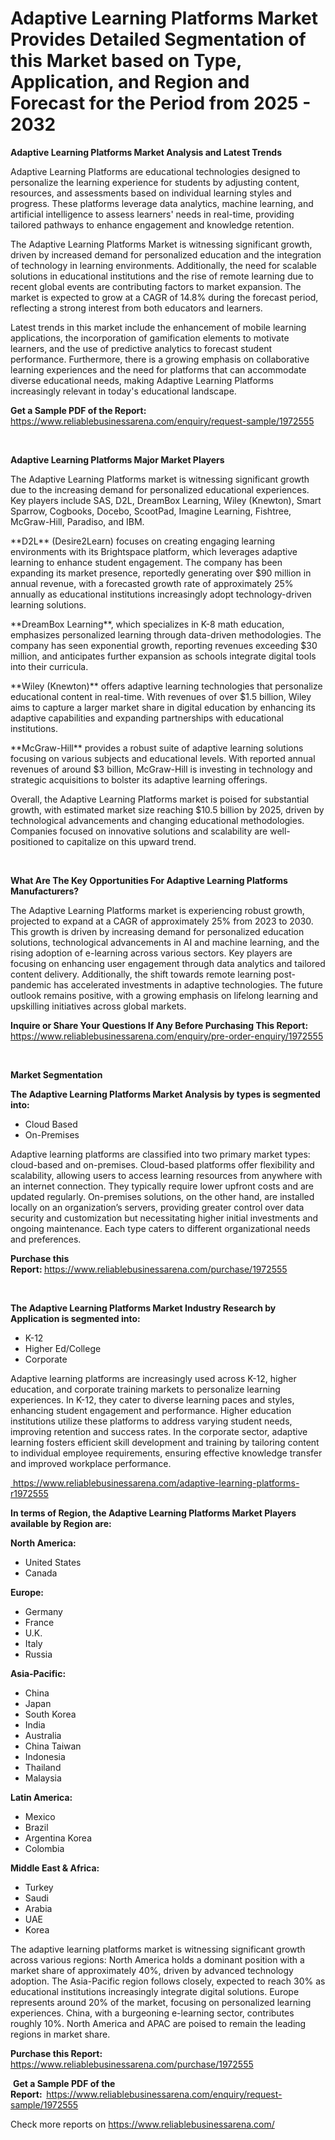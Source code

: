<p><h1>Adaptive Learning Platforms Market Provides Detailed Segmentation of this Market based on Type, Application, and Region and Forecast for the Period from 2025 - 2032</h1></p><p><strong>Adaptive Learning Platforms Market Analysis and Latest Trends</strong></p>
<p><p>Adaptive Learning Platforms are educational technologies designed to personalize the learning experience for students by adjusting content, resources, and assessments based on individual learning styles and progress. These platforms leverage data analytics, machine learning, and artificial intelligence to assess learners' needs in real-time, providing tailored pathways to enhance engagement and knowledge retention.</p><p>The Adaptive Learning Platforms Market is witnessing significant growth, driven by increased demand for personalized education and the integration of technology in learning environments. Additionally, the need for scalable solutions in educational institutions and the rise of remote learning due to recent global events are contributing factors to market expansion. The market is expected to grow at a CAGR of 14.8% during the forecast period, reflecting a strong interest from both educators and learners.</p><p>Latest trends in this market include the enhancement of mobile learning applications, the incorporation of gamification elements to motivate learners, and the use of predictive analytics to forecast student performance. Furthermore, there is a growing emphasis on collaborative learning experiences and the need for platforms that can accommodate diverse educational needs, making Adaptive Learning Platforms increasingly relevant in today's educational landscape.</p></p>
<p><strong>Get a Sample PDF of the Report:&nbsp;</strong> <a href="https://www.reliablebusinessarena.com/enquiry/request-sample/1972555?utm_campaign=2485&utm_medium=2&utm_source=Github&utm_content=ia&utm_term=10032025&utm_id=adaptive-learning-platforms">https://www.reliablebusinessarena.com/enquiry/request-sample/1972555</a></p>
<p>&nbsp;</p>
<p><strong>Adaptive Learning Platforms Major Market Players</strong></p>
<p><p>The Adaptive Learning Platforms market is witnessing significant growth due to the increasing demand for personalized educational experiences. Key players include SAS, D2L, DreamBox Learning, Wiley (Knewton), Smart Sparrow, Cogbooks, Docebo, ScootPad, Imagine Learning, Fishtree, McGraw-Hill, Paradiso, and IBM.</p><p>**D2L** (Desire2Learn) focuses on creating engaging learning environments with its Brightspace platform, which leverages adaptive learning to enhance student engagement. The company has been expanding its market presence, reportedly generating over $90 million in annual revenue, with a forecasted growth rate of approximately 25% annually as educational institutions increasingly adopt technology-driven learning solutions.</p><p>**DreamBox Learning**, which specializes in K-8 math education, emphasizes personalized learning through data-driven methodologies. The company has seen exponential growth, reporting revenues exceeding $30 million, and anticipates further expansion as schools integrate digital tools into their curricula.</p><p>**Wiley (Knewton)** offers adaptive learning technologies that personalize educational content in real-time. With revenues of over $1.5 billion, Wiley aims to capture a larger market share in digital education by enhancing its adaptive capabilities and expanding partnerships with educational institutions.</p><p>**McGraw-Hill** provides a robust suite of adaptive learning solutions focusing on various subjects and educational levels. With reported annual revenues of around $3 billion, McGraw-Hill is investing in technology and strategic acquisitions to bolster its adaptive learning offerings.</p><p>Overall, the Adaptive Learning Platforms market is poised for substantial growth, with estimated market size reaching $10.5 billion by 2025, driven by technological advancements and changing educational methodologies. Companies focused on innovative solutions and scalability are well-positioned to capitalize on this upward trend.</p></p>
<p>&nbsp;</p>
<p><strong>What Are The Key Opportunities For Adaptive Learning Platforms Manufacturers?</strong></p>
<p><p>The Adaptive Learning Platforms market is experiencing robust growth, projected to expand at a CAGR of approximately 25% from 2023 to 2030. This growth is driven by increasing demand for personalized education solutions, technological advancements in AI and machine learning, and the rising adoption of e-learning across various sectors. Key players are focusing on enhancing user engagement through data analytics and tailored content delivery. Additionally, the shift towards remote learning post-pandemic has accelerated investments in adaptive technologies. The future outlook remains positive, with a growing emphasis on lifelong learning and upskilling initiatives across global markets.</p></p>
<p><strong>Inquire or Share Your Questions If Any Before Purchasing This Report:</strong> <a href="https://www.reliablebusinessarena.com/enquiry/pre-order-enquiry/1972555?utm_campaign=2485&utm_medium=2&utm_source=Github&utm_content=ia&utm_term=10032025&utm_id=adaptive-learning-platforms">https://www.reliablebusinessarena.com/enquiry/pre-order-enquiry/1972555</a></p>
<p>&nbsp;</p>
<p><strong>Market Segmentation</strong></p>
<p><strong>The Adaptive Learning Platforms Market Analysis by types is segmented into:</strong></p>
<p><ul><li>Cloud Based</li><li>On-Premises</li></ul></p>
<p><p>Adaptive learning platforms are classified into two primary market types: cloud-based and on-premises. Cloud-based platforms offer flexibility and scalability, allowing users to access learning resources from anywhere with an internet connection. They typically require lower upfront costs and are updated regularly. On-premises solutions, on the other hand, are installed locally on an organization’s servers, providing greater control over data security and customization but necessitating higher initial investments and ongoing maintenance. Each type caters to different organizational needs and preferences.</p></p>
<p><strong>Purchase this Report:&nbsp;</strong><a href="https://www.reliablebusinessarena.com/purchase/1972555?utm_campaign=2485&utm_medium=2&utm_source=Github&utm_content=ia&utm_term=10032025&utm_id=adaptive-learning-platforms">https://www.reliablebusinessarena.com/purchase/1972555</a></p>
<p>&nbsp;</p>
<p><strong>The Adaptive Learning Platforms Market Industry Research by Application is segmented into:</strong></p>
<p><ul><li>K-12</li><li>Higher Ed/College</li><li>Corporate</li></ul></p>
<p><p>Adaptive learning platforms are increasingly used across K-12, higher education, and corporate training markets to personalize learning experiences. In K-12, they cater to diverse learning paces and styles, enhancing student engagement and performance. Higher education institutions utilize these platforms to address varying student needs, improving retention and success rates. In the corporate sector, adaptive learning fosters efficient skill development and training by tailoring content to individual employee requirements, ensuring effective knowledge transfer and improved workplace performance.</p></p>
<p><a href="https://www.reliablebusinessarena.com/adaptive-learning-platforms-r1972555?utm_campaign=2485&utm_medium=2&utm_source=Github&utm_content=ia&utm_term=10032025&utm_id=adaptive-learning-platforms">&nbsp;https://www.reliablebusinessarena.com/adaptive-learning-platforms-r1972555</a></p>
<p><strong>In terms of Region, the Adaptive Learning Platforms Market Players available by Region are:</strong></p>
<p>
    <p> <strong> North America: </strong>
        <ul>
            <li>United States</li>
            <li>Canada</li>
        </ul>
        </p> 
    <p> <strong> Europe: </strong>
        <ul>
            <li>Germany</li>
            <li>France</li>
            <li>U.K.</li>
            <li>Italy</li>
            <li>Russia</li>
        </ul>
        </p> 
    <p> <strong> Asia-Pacific: </strong>
        <ul>
            <li>China</li>
            <li>Japan</li>
            <li>South Korea</li>
            <li>India</li>
            <li>Australia</li>
            <li>China Taiwan</li>
            <li>Indonesia</li>
            <li>Thailand</li>
            <li>Malaysia</li>
        </ul>
        </p> 
    <p> <strong> Latin America: </strong>
        <ul>
            <li>Mexico</li>
            <li>Brazil</li>
            <li>Argentina Korea</li>
            <li>Colombia</li>
        </ul>
        </p> 
    <p> <strong> Middle East & Africa: </strong>
        <ul>
            <li>Turkey</li>
            <li>Saudi</li>
            <li>Arabia</li>
            <li>UAE</li>
            <li>Korea</li>
        </ul>
    </p>
    </p>
<p><p>The adaptive learning platforms market is witnessing significant growth across various regions: North America holds a dominant position with a market share of approximately 40%, driven by advanced technology adoption. The Asia-Pacific region follows closely, expected to reach 30% as educational institutions increasingly integrate digital solutions. Europe represents around 20% of the market, focusing on personalized learning experiences. China, with a burgeoning e-learning sector, contributes roughly 10%. North America and APAC are poised to remain the leading regions in market share.</p></p>
<p><strong>Purchase this Report: </strong><a href="https://www.reliablebusinessarena.com/purchase/1972555?utm_campaign=2485&utm_medium=2&utm_source=Github&utm_content=ia&utm_term=10032025&utm_id=adaptive-learning-platforms">https://www.reliablebusinessarena.com/purchase/1972555</a></p>
<p>&nbsp;<strong>Get a Sample PDF of the Report:&nbsp;&nbsp;</strong><a href="https://www.reliablebusinessarena.com/enquiry/request-sample/1972555?utm_campaign=2485&utm_medium=2&utm_source=Github&utm_content=ia&utm_term=10032025&utm_id=adaptive-learning-platforms">https://www.reliablebusinessarena.com/enquiry/request-sample/1972555</a></p>
<p><strong></strong></p>
<p>Check more reports on <a href="https://www.reliablebusinessarena.com/?utm_campaign=2485&utm_medium=2&utm_source=Github&utm_content=ia&utm_term=10032025&utm_id=adaptive-learning-platforms">https://www.reliablebusinessarena.com/</a></p>